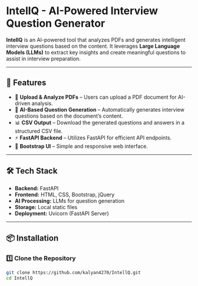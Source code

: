 # IntellQ - AI-Powered Interview Question Generator  


**IntellQ** is an AI-powered tool that analyzes PDFs and generates intelligent interview questions based on the content. It leverages **Large Language Models (LLMs)** to extract key insights and create meaningful questions to assist in interview preparation.  

---

## 🚀 Features  
- 📄 **Upload & Analyze PDFs** – Users can upload a PDF document for AI-driven analysis.  
- 🤖 **AI-Based Question Generation** – Automatically generates interview questions based on the document’s content.  
- 📊 **CSV Output** – Download the generated questions and answers in a structured CSV file.  
- ⚡ **FastAPI Backend** – Utilizes FastAPI for efficient API endpoints.  
- 🎨 **Bootstrap UI** – Simple and responsive web interface.  

---

## 🛠️ Tech Stack  
- **Backend:** FastAPI  
- **Frontend:** HTML, CSS, Bootstrap, jQuery  
- **AI Processing:** LLMs for question generation  
- **Storage:** Local static files  
- **Deployment:** Uvicorn (FastAPI Server)  

---



## 📦 Installation  

### 1️⃣ Clone the Repository  
```bash
git clone https://github.com/kalyan4270/IntellQ.git
cd IntellQ

